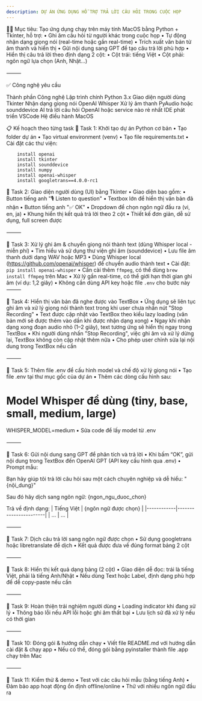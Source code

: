 ```yaml
---
description: DỰ ÁN ỨNG DỤNG HỖ TRỢ TRẢ LỜI CÂU HỎI TRONG CUỘC HỌP
---
```


🧑‍💻 Mục tiêu:
Tạo ứng dụng chạy trên máy tính MacOS bằng Python + Tkinter, hỗ trợ:
	•	Ghi âm câu hỏi từ người khác trong cuộc họp
	•	Tự động nhận dạng giọng nói (real-time hoặc gần real-time)
	•	Trích xuất văn bản từ âm thanh và hiển thị
	•	Gửi nội dung sang GPT để tạo câu trả lời phù hợp
	•	Hiển thị câu trả lời theo định dạng 2 cột:
	•	Cột trái: tiếng Việt
	•	Cột phải: ngôn ngữ lựa chọn (Anh, Nhật…)

⸻

✅ Công nghệ yêu cầu

Thành phần	Công nghệ
Lập trình chính	Python 3.x
Giao diện người dùng	Tkinter
Nhận dạng giọng nói	OpenAI Whisper
Xử lý âm thanh	PyAudio hoặc sounddevice
AI trả lời câu hỏi	OpenAI hoặc service nào rẻ nhất
IDE phát triển	VSCode
Hệ điều hành	MacOS

📋 Kế hoạch theo từng task
🔹 Task 1: Khởi tạo dự án Python cơ bản
	•	Tạo folder dự án
	•	Tạo virtual environment (venv)
	•	Tạo file requirements.txt
	•	Cài đặt các thư viện:

		install openai
		install tkinter
		install sounddevice
		install numpy
		install openai-whisper
		install googletrans==4.0.0-rc1

🔹 Task 2: Giao diện người dùng (UI) bằng Tkinter
	•	Giao diện bao gồm:
	•	Button tiếng anh "🎙️ Listen to question"
	•	Textbox lớn để hiển thị văn bản đã nhận
	•	Button tiếng anh "✅ OK"
	•	Dropdown để chọn ngôn ngữ đầu ra (vi, en, ja)
	•	Khung hiển thị kết quả trả lời theo 2 cột
	•	Thiết kế đơn giản, dễ sử dụng, full screen được

⸻

🔹 Task 3: Xử lý ghi âm & chuyển giọng nói thành text (dùng Whisper local - miễn phí)
	•	Tìm hiểu và sử dụng thư viện ghi âm (sounddevice)
	•	Lưu file âm thanh dưới dạng WAV hoặc MP3
	•	Dùng Whisper local (https://github.com/openai/whisper) để chuyển audio thành text
	•	Cài đặt: `pip install openai-whisper`
	•	Cần cài thêm `ffmpeg`, có thể dùng `brew install ffmpeg` trên Mac
	•	Xử lý gần real-time, có thể giới hạn thời gian ghi âm (ví dụ: 1,2  giây)
	•	Không cần dùng API key hoặc file `.env` cho bước này
⸻

🔹 Task 4: Hiển thị văn bản đã nghe được vào TextBox
	•	Ứng dụng sẽ liên tục ghi âm và xử lý giọng nói thành text trong khi user chưa nhấn nút "Stop Recording"
	•	Text được cập nhật vào TextBox theo kiểu lazy loading (văn bản mới sẽ được thêm vào dần khi được nhận dạng xong)
	•	Ngay khi nhận dạng xong đoạn audio nhỏ (1–2 giây), text tương ứng sẽ hiển thị ngay trong TextBox
	•	Khi người dùng nhấn "Stop Recording", việc ghi âm và xử lý dừng lại, TextBox không còn cập nhật thêm nữa
	•	Cho phép user chỉnh sửa lại nội dung trong TextBox nếu cần

⸻


🔹 Task 5: Thêm file .env để cấu hình model và chế độ xử lý giọng nói
	•	Tạo file .env tại thư mục gốc của dự án
	•	Thêm các dòng cấu hình sau:

# Model Whisper để dùng (tiny, base, small, medium, large)
WHISPER_MODEL=medium
	•	Sửa code để lấy model từ .env





⸻

🔹 Task 6: Gửi nội dung sang GPT để phân tích và trả lời
	•	Khi bấm “OK”, gửi nội dung trong TextBox đến OpenAI GPT (API key cấu hình qua .env)
	•	Prompt mẫu:

Bạn hãy giúp tôi trả lời câu hỏi sau một cách chuyên nghiệp và dễ hiểu:
"{nội_dung}"

Sau đó hãy dịch sang ngôn ngữ: {ngon_ngu_duoc_chon}

Trả về định dạng:
| Tiếng Việt | {ngôn ngữ được chọn} |
|------------|-----------------------|
| ...        | ...                   |



⸻

🔹 Task 7: Dịch câu trả lời sang ngôn ngữ được chọn
	•	Sử dụng googletrans hoặc libretranslate để dịch
	•	Kết quả được đưa về đúng format bảng 2 cột

⸻

🔹 Task 8: Hiển thị kết quả dạng bảng (2 cột)
	•	Giao diện dễ đọc: trái là tiếng Việt, phải là tiếng Anh/Nhật
	•	Nếu dùng Text hoặc Label, định dạng phù hợp để dễ copy-paste nếu cần

⸻

🔹 Task 9: Hoàn thiện trải nghiệm người dùng
	•	Loading indicator khi đang xử lý
	•	Thông báo lỗi nếu API lỗi hoặc ghi âm thất bại
	•	Lưu lịch sử đã xử lý nếu có thời gian

⸻

🔹 Task 10: Đóng gói & hướng dẫn chạy
	•	Viết file README.md với hướng dẫn cài đặt & chạy app
	•	Nếu có thể, đóng gói bằng pyinstaller thành file .app chạy trên Mac

⸻

🧪 Task 11: Kiểm thử & demo
	•	Test với các câu hỏi mẫu (bằng tiếng Anh)
	•	Đảm bảo app hoạt động ổn định offline/online
	•	Thử với nhiều ngôn ngữ đầu ra
